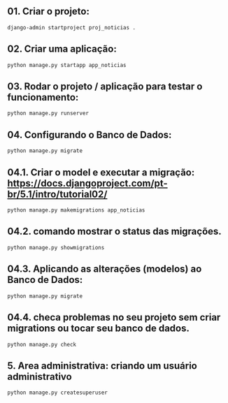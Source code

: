

## 01. Criar o projeto:
```
django-admin startproject proj_noticias .

```

## 02. Criar uma aplicação:
```
python manage.py startapp app_noticias
```

## 03. Rodar o projeto / aplicação para testar o funcionamento:
```
python manage.py runserver

```

## 04. Configurando o Banco de Dados:
```
python manage.py migrate
```

## 04.1. Criar o model e executar a migração: https://docs.djangoproject.com/pt-br/5.1/intro/tutorial02/
```
python manage.py makemigrations app_noticias
```

## 04.2. comando mostrar o status das migrações.
```
python manage.py showmigrations
```

## 04.3. Aplicando as alterações (modelos) ao Banco de Dados:
```
python manage.py migrate
```

## 04.4. checa problemas no seu projeto sem criar migrations ou tocar seu banco de dados.
```
python manage.py check
```

## 5. Area administrativa: criando um usuário administrativo
```
python manage.py createsuperuser
```

